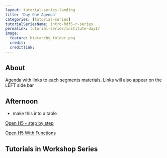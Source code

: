 ```yaml
---
layout: tutorial-series-landing
title: 'Day One Agenda'
categories: [tutorial-series]
tutorialSeriesName: intro-hdf5-r-series
permalink: tutorial-series/institute-day1/
image:
  feature: hierarchy_folder.png
  credit: 
  creditlink: 
---
```

## About

Agenda with links to each segments materials.
Links will also appear on the LEFT side bar

## Afternoon
* make this into a table

[Open H5 - step by step](/institute-materials/institute/day1_monday/openNeonH5_functions.html)

[Open H5 With Functions](/institute-materials/institute/day1_monday/openNeonH5_functions.html) 

## Tutorials in Workshop Series
